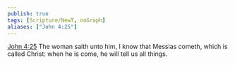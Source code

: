 ```yaml
---
publish: true
tags: [Scripture/NewT, noGraph]
aliases: ["John 4:25"]
---
```

[John 4:25](https://churchofjesuschrist.org/study/scriptures/nt/john/4?lang=eng&id=p25#p25) The woman saith unto him, I know that Messias cometh, which is called Christ: when he is come, he will tell us all things.
